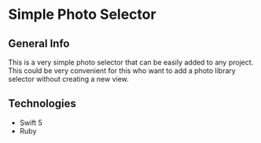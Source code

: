 # Simple Photo Selector

## General Info
This is a very simple photo selector that can be easily added to any project. This could be very convenient for this who want to add a photo library selector without creating a new view.

## Technologies
* Swift 5
* Ruby
